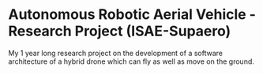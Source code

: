 # Autonomous Robotic Aerial Vehicle - Research Project (ISAE-Supaero)

My 1 year long research project on the development of a software architecture of a hybrid drone which can fly as well as move on the ground.